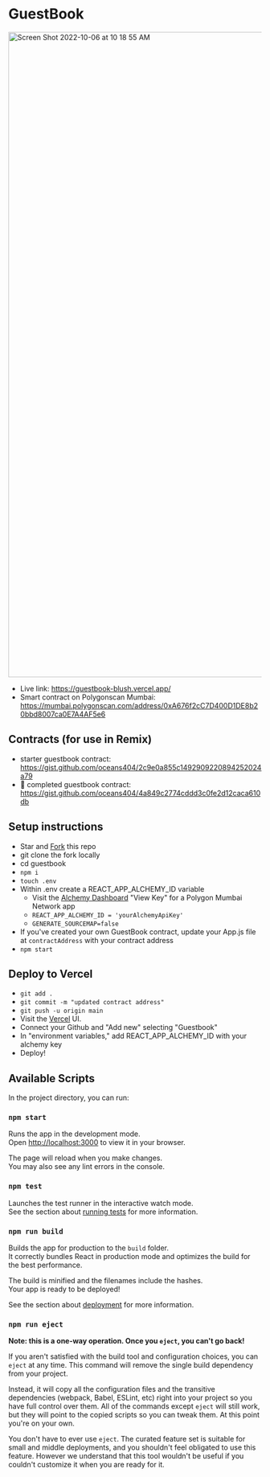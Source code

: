 # GuestBook

<img width="1284" alt="Screen Shot 2022-10-06 at 10 18 55 AM" src="https://user-images.githubusercontent.com/91382964/194352210-44689a8b-d893-4cf0-8970-bbaa277960f9.png">

- Live link: https://guestbook-blush.vercel.app/
- Smart contract on Polygonscan Mumbai: https://mumbai.polygonscan.com/address/0xA676f2cC7D400D1DE8b20bbd8007ca0E7A4AF5e6

## Contracts (for use in Remix)

- starter guestbook contract: https://gist.github.com/oceans404/2c9e0a855c1492909220894252024a79
- 🚀 completed guestbook contract: https://gist.github.com/oceans404/4a849c2774cddd3c0fe2d12caca610db

## Setup instructions

- Star and [Fork](https://docs.github.com/en/get-started/quickstart/fork-a-repo) this repo
- git clone the fork locally
- cd guestbook
- `npm i`
- `touch .env`
- Within .env create a REACT_APP_ALCHEMY_ID variable 
  - Visit the [Alchemy Dashboard](https://alchemy.com/?r=zU2MTQwNTU5Mzc2M) "View Key" for a Polygon Mumbai Network app
  - `REACT_APP_ALCHEMY_ID = 'yourAlchemyApiKey'`
  - `GENERATE_SOURCEMAP=false`
- If you've created your own GuestBook contract, update your App.js file at `contractAddress` with your contract address
- `npm start`

## Deploy to Vercel
- `git add .`
- `git commit -m "updated contract address"`
- `git push -u origin main`
- Visit the [Vercel](https://vercel.com/) UI. 
- Connect your Github and "Add new" selecting "Guestbook"
- In "environment variables," add REACT_APP_ALCHEMY_ID with your alchemy key
- Deploy!

## Available Scripts

In the project directory, you can run:

### `npm start`

Runs the app in the development mode.\
Open [http://localhost:3000](http://localhost:3000) to view it in your browser.

The page will reload when you make changes.\
You may also see any lint errors in the console.

### `npm test`

Launches the test runner in the interactive watch mode.\
See the section about [running tests](https://facebook.github.io/create-react-app/docs/running-tests) for more information.

### `npm run build`

Builds the app for production to the `build` folder.\
It correctly bundles React in production mode and optimizes the build for the best performance.

The build is minified and the filenames include the hashes.\
Your app is ready to be deployed!

See the section about [deployment](https://facebook.github.io/create-react-app/docs/deployment) for more information.

### `npm run eject`

**Note: this is a one-way operation. Once you `eject`, you can't go back!**

If you aren't satisfied with the build tool and configuration choices, you can `eject` at any time. This command will remove the single build dependency from your project.

Instead, it will copy all the configuration files and the transitive dependencies (webpack, Babel, ESLint, etc) right into your project so you have full control over them. All of the commands except `eject` will still work, but they will point to the copied scripts so you can tweak them. At this point you're on your own.

You don't have to ever use `eject`. The curated feature set is suitable for small and middle deployments, and you shouldn't feel obligated to use this feature. However we understand that this tool wouldn't be useful if you couldn't customize it when you are ready for it.
